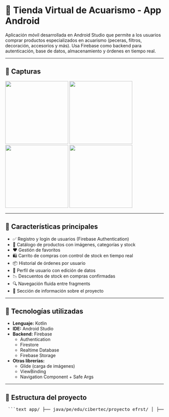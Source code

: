 # 🐠 Tienda Virtual de Acuarismo - App Android

Aplicación móvil desarrollada en Android Studio que permite a los usuarios comprar productos especializados en acuarismo (peceras, filtros, decoración, accesorios y más). Usa Firebase como backend para autenticación, base de datos, almacenamiento y órdenes en tiempo real.

---

## 📱 Capturas

<img src="https://via.placeholder.com/300x600?text=Inicio" width="200" />
<img src="https://via.placeholder.com/300x600?text=Detalle+Producto" width="200" />
<img src="https://via.placeholder.com/300x600?text=Carrito" width="200" />
<img src="https://via.placeholder.com/300x600?text=Órdenes" width="200" />

---

## 🚀 Características principales

- ✅ Registro y login de usuarios (Firebase Authentication)
- 🛒 Catálogo de productos con imágenes, categorías y stock
- ❤️ Gestión de favoritos
- 🛍 Carrito de compras con control de stock en tiempo real
- 📦 Historial de órdenes por usuario
- 👤 Perfil de usuario con edición de datos
- 📉 Descuentos de stock en compras confirmadas
- 🔍 Navegación fluida entre fragments
- 🧾 Sección de información sobre el proyecto

---

## 🔧 Tecnologías utilizadas

- **Lenguaje:** Kotlin
- **IDE:** Android Studio
- **Backend:** Firebase
  - Authentication
  - Firestore
  - Realtime Database
  - Firebase Storage
- **Otras librerías:**
  - Glide (carga de imágenes)
  - ViewBinding
  - Navigation Component + Safe Args

---

## 🧪 Estructura del proyecto

<pre> ```text app/ ├── java/pe/edu/cibertec/proyecto_efrst/ │ ├── activities/ │ ├── adapters/ │ ├── firebase/ │ ├── fragments/ │ │ └── home/ │ ├── models/ │ ├── utils/ │ └── viewholders/ ├── res/ │ ├── drawable/ │ ├── font/ │ ├── layout/ │ ├── menu/ │ ├── mipmap/ │ ├── navigation/ │ └── values/ └── AndroidManifest.xml ``` </pre>
